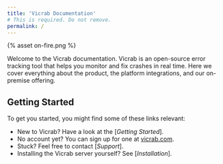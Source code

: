 ```yaml
---
title: 'Vicrab Documentation'
# This is required. Do not remove.
permalink: /
---
```


<div class="index-illustration">
  {% asset on-fire.png %}
</div>

Welcome to the Vicrab documentation.  Vicrab is an open-source error tracking tool that helps you monitor and fix crashes in real time.  Here we cover everything about the product, the platform integrations, and our on-premise offering.

## Getting Started

To get you started, you might find some of these links relevant:

-   New to Vicrab? Have a look at the [_Getting Started_].
-   No account yet? You can sign up for one at [vicrab.com](https://www.vicrab.com/login/).
-   Stuck? Feel free to contact [_Support_].
-   Installing the Vicrab server yourself? See [_Installation_].
